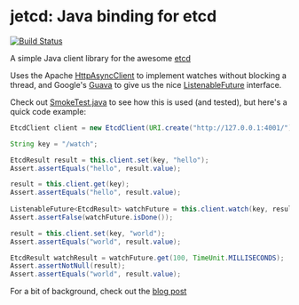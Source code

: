 jetcd: Java binding for etcd
============================

[![Build Status](https://travis-ci.org/justinsb/jetcd.png?branch=master)](https://travis-ci.org/justinsb/jetcd)

A simple Java client library for the awesome [etcd]

Uses the Apache [HttpAsyncClient] to implement watches without blocking a thread, and Google's [Guava] to give us the nice [ListenableFuture] interface. 

Check out [SmokeTest.java] to see how this is used (and tested), but here's a quick code example:

```Java
EtcdClient client = new EtcdClient(URI.create("http://127.0.0.1:4001/"));

String key = "/watch";

EtcdResult result = this.client.set(key, "hello");
Assert.assertEquals("hello", result.value);

result = this.client.get(key);
Assert.assertEquals("hello", result.value);
        
ListenableFuture<EtcdResult> watchFuture = this.client.watch(key, result.index + 1);
Assert.assertFalse(watchFuture.isDone());

result = this.client.set(key, "world");
Assert.assertEquals("world", result.value);

EtcdResult watchResult = watchFuture.get(100, TimeUnit.MILLISECONDS);
Assert.assertNotNull(result);
Assert.assertEquals("world", result.value);
```
 
For a bit of background, check out the [blog post]


[blog post]: http://blog.justinsb.com
[etcd]: http://coreos.com/blog/distributed-configuration-with-etcd/
[SmokeTest.java]: https://github.com/justinsb/jetcd/blob/master/src/test/java/com/justinsb/etcd/SmokeTest.java
[ListenableFuture]: https://code.google.com/p/guava-libraries/wiki/ListenableFutureExplained
[Guava]: https://plus.google.com/118010414872916542489
[HttpAsyncClient]:http://hc.apache.org/httpcomponents-asyncclient-dev/


